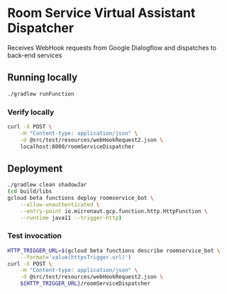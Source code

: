 # Room Service Virtual Assistant Dispatcher

Receives WebHook requests from Google Dialogflow and dispatches to back-end services

## Running locally
```cmd
./gradlew runFunction
```

### Verify locally
```bash
curl -X POST \
    -H "Content-type: application/json" \
    -d @src/test/resources/webHookRequest2.json \
    localhost:8080/roomServiceDispatcher
```


## Deployment

```bash
./gradlew clean shadowJar
(cd build/libs
gcloud beta functions deploy roomservice_bot \
    --allow-unauthenticated \
    --entry-point io.micronaut.gcp.function.http.HttpFunction \
    --runtime java11 --trigger-http)
```

### Test invocation
```bash
HTTP_TRIGGER_URL=$(gcloud beta functions describe roomservice_bot \
    --format='value(httpsTrigger.url)')
curl -X POST \
    -H "Content-type: application/json" \
    -d @src/test/resources/webHookRequest2.json \
    ${HTTP_TRIGGER_URL}/roomServiceDispatcher
```
